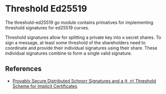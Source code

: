 # Threshold Ed25519

The threshold-ed25519 go module contains primatives for implementing threshold signatures for ed25519 curves.

Threshold signatures allow for splitting a private key into `m` secret shares. To sign a message, at least some threshold of the shareholders need to coordinate and provide their individual signatures using their share. These individual signatures combine to form a single valid signature.

## References

- [Provably Secure Distributed Schnorr Signatures
  and a (t, n) Threshold Scheme for Implicit
  Certificates](http://cacr.uwaterloo.ca/techreports/2001/corr2001-13.ps)
